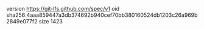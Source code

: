 version https://git-lfs.github.com/spec/v1
oid sha256:4aaa859447a3db374692b940cef70bb380160524db1203c26a969b2849e077f2
size 1423
